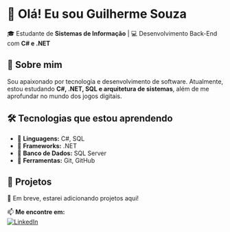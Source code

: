 # 👋 Olá! Eu sou Guilherme Souza 
🎓 Estudante de **Sistemas de Informação** | 💻 Desenvolvimento Back-End com **C# e .NET**  

## 🚀 Sobre mim  
Sou apaixonado por tecnologia e desenvolvimento de software. Atualmente, estou estudando **C#, .NET, SQL e arquitetura de sistemas**, além de me aprofundar no mundo dos jogos digitais.  

## 🛠️ Tecnologias que estou aprendendo  
- 🔹 **Linguagens:** C#, SQL  
- 🔹 **Frameworks:** .NET 
- 🔹 **Banco de Dados:** SQL Server  
- 🔹 **Ferramentas:** Git, GitHub  

## 📌 Projetos  
🔹 Em breve, estarei adicionando projetos aqui!  

📫 **Me encontre em:**  
[![LinkedIn](https://img.shields.io/badge/LinkedIn-000?style=for-the-badge&logo=linkedin&logoColor=0A66C2)](https://www.linkedin.com/in/guilhermesouza97/) 
